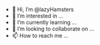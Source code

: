 - 👋 Hi, I’m @lazyHamsters
- 👀 I’m interested in ...
- 🌱 I’m currently learning ...
- 💞️ I’m looking to collaborate on ...
- 📫 How to reach me ...

<!---
lazyHamsters/lazyHamsters is a ✨ special ✨ repository because its `README.md` (this file) appears on your GitHub profile.
You can click the Preview link to take a look at your changes.
--->

